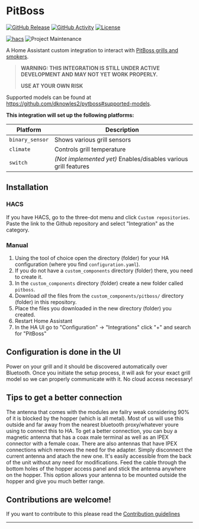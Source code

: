 # PitBoss

[![GitHub Release][releases-shield]][releases]
[![GitHub Activity][commits-shield]][commits]
[![License][license-shield]](LICENSE)

[![hacs][hacsbadge]][hacs]
![Project Maintenance][maintenance-shield]

A Home Assistant custom integration to interact with [PitBoss grills and smokers][pitboss].

> **WARNING: THIS INTEGRATION IS STILL UNDER ACTIVE DEVELOPMENT AND MAY NOT YET WORK PROPERLY.**
>
> **USE AT YOUR OWN RISK**

Supported models can be found at https://github.com/dknowles2/pytboss#supported-models.

**This integration will set up the following platforms:**

| Platform        | Description                                                     |
| --------------- | --------------------------------------------------------------- |
| `binary_sensor` | Shows various grill sensors                                     |
| `climate`       | Controls grill temperature                                      |
| `switch`        | *(Not implemented yet)* Enables/disables various grill features |

## Installation

### HACS

If you have HACS, go to the three-dot menu and click `Custom
repositories`. Paste the link to the Github repository and select "Integration"
as the category.

### Manual

1. Using the tool of choice open the directory (folder) for your HA configuration (where you find `configuration.yaml`).
1. If you do not have a `custom_components` directory (folder) there, you need to create it.
1. In the `custom_components` directory (folder) create a new folder called `pitboss`.
1. Download _all_ the files from the `custom_components/pitboss/` directory (folder) in this repository.
1. Place the files you downloaded in the new directory (folder) you created.
1. Restart Home Assistant
1. In the HA UI go to "Configuration" -> "Integrations" click "+" and search for "PitBoss"

## Configuration is done in the UI

Power on your grill and it should be discovered automatically over Bluetooth. Once you
initiate the setup process, it will ask for your exact grill model so we can properly
communicate with it. No cloud access necessary!

## Tips to get a better connection
The antenna that comes with the modules are failry weak considering 90% of it is blocked by the hopper (which is all metal). Most of us will use this outside and far away from the nearest bluetooth proxy/whatever youre using to connect this to HA. To get a better connection, you can buy a magnetic antenna that has a coax male terminal as well as an IPEX connector with a female coax. There are also antennas that have IPEX connections which removes the need for the adapter. Simply disconnect the current antenna and atach the new one. It's easily accessible from the back of the unit without any need for modifications. Feed the cable through the bottom holes of the hopper access panel and stick the antenna anywhere on the hopper. This option allows your antenna to be mounted outside the hopper and give you much better range.

## Contributions are welcome!

If you want to contribute to this please read the [Contribution guidelines](CONTRIBUTING.md)

***

[pitboss]: https://github.com/dknowles2/ha-pitboss
[commits-shield]: https://img.shields.io/github/commit-activity/y/dknowles2/ha-pitboss.svg?style=for-the-badge
[commits]: https://github.com/dknowles2/ha-pitboss/commits/main
[hacs]: https://github.com/hacs/integration
[hacsbadge]: https://img.shields.io/badge/HACS-Custom-orange.svg?style=for-the-badge
[discord]: https://discord.gg/Qa5fW2R
[discord-shield]: https://img.shields.io/discord/330944238910963714.svg?style=for-the-badge
[exampleimg]: example.png
[forum-shield]: https://img.shields.io/badge/community-forum-brightgreen.svg?style=for-the-badge
[forum]: https://community.home-assistant.io/
[license-shield]: https://img.shields.io/github/license/dknowles2/ha-pitboss.svg?style=for-the-badge
[maintenance-shield]: https://img.shields.io/badge/maintainer-David%20Knowles%20%40dknowles2-blue.svg?style=for-the-badge
[releases-shield]: https://img.shields.io/github/release/dknowles2/ha-pitboss.svg?style=for-the-badge
[releases]: https://github.com/dknowles2/ha-pitboss/releases
